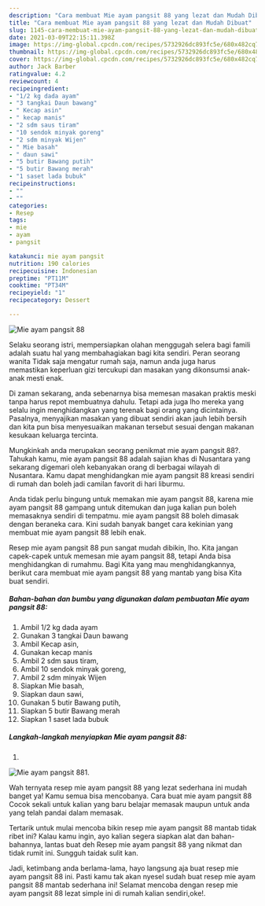 ```yaml
---
description: "Cara membuat Mie ayam pangsit 88 yang lezat dan Mudah Dibuat"
title: "Cara membuat Mie ayam pangsit 88 yang lezat dan Mudah Dibuat"
slug: 1145-cara-membuat-mie-ayam-pangsit-88-yang-lezat-dan-mudah-dibuat
date: 2021-03-09T22:15:11.398Z
image: https://img-global.cpcdn.com/recipes/5732926dc893fc5e/680x482cq70/mie-ayam-pangsit-88-foto-resep-utama.jpg
thumbnail: https://img-global.cpcdn.com/recipes/5732926dc893fc5e/680x482cq70/mie-ayam-pangsit-88-foto-resep-utama.jpg
cover: https://img-global.cpcdn.com/recipes/5732926dc893fc5e/680x482cq70/mie-ayam-pangsit-88-foto-resep-utama.jpg
author: Jack Barber
ratingvalue: 4.2
reviewcount: 4
recipeingredient:
- "1/2 kg dada ayam"
- "3 tangkai Daun bawang"
- " Kecap asin"
- " kecap manis"
- "2 sdm saus tiram"
- "10 sendok minyak goreng"
- "2 sdm minyak Wijen"
- " Mie basah"
- " daun sawi"
- "5 butir Bawang putih"
- "5 butir Bawang merah"
- "1 saset lada bubuk"
recipeinstructions:
- ""
- ""
categories:
- Resep
tags:
- mie
- ayam
- pangsit

katakunci: mie ayam pangsit 
nutrition: 190 calories
recipecuisine: Indonesian
preptime: "PT11M"
cooktime: "PT34M"
recipeyield: "1"
recipecategory: Dessert

---
```



![Mie ayam pangsit 88](https://img-global.cpcdn.com/recipes/5732926dc893fc5e/680x482cq70/mie-ayam-pangsit-88-foto-resep-utama.jpg)

Selaku seorang istri, mempersiapkan olahan menggugah selera bagi famili adalah suatu hal yang membahagiakan bagi kita sendiri. Peran seorang  wanita Tidak saja mengatur rumah saja, namun anda juga harus memastikan keperluan gizi tercukupi dan masakan yang dikonsumsi anak-anak mesti enak.

Di zaman  sekarang, anda sebenarnya bisa memesan masakan praktis meski tanpa harus repot membuatnya dahulu. Tetapi ada juga lho mereka yang selalu ingin menghidangkan yang terenak bagi orang yang dicintainya. Pasalnya, menyajikan masakan yang dibuat sendiri akan jauh lebih bersih dan kita pun bisa menyesuaikan makanan tersebut sesuai dengan makanan kesukaan keluarga tercinta. 



Mungkinkah anda merupakan seorang penikmat mie ayam pangsit 88?. Tahukah kamu, mie ayam pangsit 88 adalah sajian khas di Nusantara yang sekarang digemari oleh kebanyakan orang di berbagai wilayah di Nusantara. Kamu dapat menghidangkan mie ayam pangsit 88 kreasi sendiri di rumah dan boleh jadi camilan favorit di hari liburmu.

Anda tidak perlu bingung untuk memakan mie ayam pangsit 88, karena mie ayam pangsit 88 gampang untuk ditemukan dan juga kalian pun boleh memasaknya sendiri di tempatmu. mie ayam pangsit 88 boleh dimasak dengan beraneka cara. Kini sudah banyak banget cara kekinian yang membuat mie ayam pangsit 88 lebih enak.

Resep mie ayam pangsit 88 pun sangat mudah dibikin, lho. Kita jangan capek-capek untuk memesan mie ayam pangsit 88, tetapi Anda bisa menghidangkan di rumahmu. Bagi Kita yang mau menghidangkannya, berikut cara membuat mie ayam pangsit 88 yang mantab yang bisa Kita buat sendiri.

<!--inarticleads1-->

##### Bahan-bahan dan bumbu yang digunakan dalam pembuatan Mie ayam pangsit 88:

1. Ambil 1/2 kg dada ayam
1. Gunakan 3 tangkai Daun bawang
1. Ambil  Kecap asin,
1. Gunakan  kecap manis
1. Ambil 2 sdm saus tiram,
1. Ambil 10 sendok minyak goreng,
1. Ambil 2 sdm minyak Wijen
1. Siapkan  Mie basah,
1. Siapkan  daun sawi,
1. Gunakan 5 butir Bawang putih,
1. Siapkan 5 butir Bawang merah
1. Siapkan 1 saset lada bubuk




<!--inarticleads2-->

##### Langkah-langkah menyiapkan Mie ayam pangsit 88:

1. 
<img src="https://img-global.cpcdn.com/steps/5df760eb4cac43fc/160x128cq70/mie-ayam-pangsit-88-langkah-memasak-1-foto.jpg" alt="Mie ayam pangsit 88">1. 




Wah ternyata resep mie ayam pangsit 88 yang lezat sederhana ini mudah banget ya! Kamu semua bisa mencobanya. Cara buat mie ayam pangsit 88 Cocok sekali untuk kalian yang baru belajar memasak maupun untuk anda yang telah pandai dalam memasak.

Tertarik untuk mulai mencoba bikin resep mie ayam pangsit 88 mantab tidak ribet ini? Kalau kamu ingin, ayo kalian segera siapkan alat dan bahan-bahannya, lantas buat deh Resep mie ayam pangsit 88 yang nikmat dan tidak rumit ini. Sungguh taidak sulit kan. 

Jadi, ketimbang anda berlama-lama, hayo langsung aja buat resep mie ayam pangsit 88 ini. Pasti kamu tak akan nyesel sudah buat resep mie ayam pangsit 88 mantab sederhana ini! Selamat mencoba dengan resep mie ayam pangsit 88 lezat simple ini di rumah kalian sendiri,oke!.

